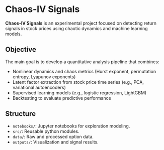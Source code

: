 # Chaos-IV Signals

**Chaos-IV Signals** is an experimental project focused on detecting return signals in stock prices using chaotic dynamics and machine learning models.

## Objective

The main goal is to develop a quantitative analysis pipeline that combines:

- Nonlinear dynamics and chaos metrics (Hurst exponent, permutation entropy, Lyapunov exponents)
- Latent factor extraction from stock price time series (e.g., PCA, variational autoencoders)
- Supervised learning models (e.g., logistic regression, LightGBM)
- Backtesting to evaluate predictive performance

## Structure
- `notebooks/`: Jupyter notebooks for exploration modeling.
- `src/`: Reusable python modules.
- `data/`: Raw and processed option data.
- `outputs/`: Visualization and signal results.
